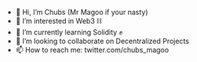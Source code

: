 - 👋 Hi, I’m Chubs (Mr Magoo if your nasty)
- 👀 I’m interested in Web3 ⛓️
- 🌱 I’m currently learning Solidity ✊
- 💞️ I’m looking to collaborate on Decentralized Projects
- 📫 How to reach me: twitter.com/chubs_magoo
